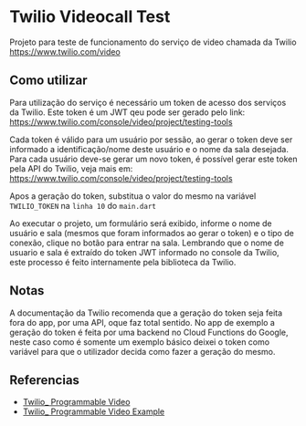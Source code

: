 # Twilio Videocall Test

Projeto para teste de funcionamento do serviço de video chamada da Twilio
https://www.twilio.com/video

## Como utilizar

Para utilização do serviço é necessário um token de acesso dos serviços da Twilio. Este token é um JWT qeu pode ser gerado pelo link: https://www.twilio.com/console/video/project/testing-tools

Cada token é válido para um usuário por sessão, ao gerar o token deve ser informado a identificação/nome deste usuário e o nome da sala desejada.
Para cada usuário deve-se gerar um novo token, é possível gerar este token pela API do Twilio, veja mais em: https://www.twilio.com/console/video/project/testing-tools

Apos a geração do token, substitua o valor do mesmo na variável ```TWILIO_TOKEN``` na ```linha 10``` do ```main.dart```

Ao executar o projeto, um formulário será exibido, informe o nome de usuário e sala (mesmos que foram informados ao gerar o token) e o tipo de conexão, clique no botão para entrar na sala.
Lembrando que o nome de usuario e sala é extraído do token JWT informado no console da Twilio, este processo é feito internamente pela biblioteca da Twilio.

## Notas

A documentação da Twilio recomenda que a geração do token seja feita fora do app, por uma API, oque faz total sentido. No app de exemplo a geração do token é feita por uma backend no Cloud Functions do Google, neste caso como é somente um exemplo básico deixei o token como variável para que o utilizador decida como fazer a geração  do mesmo.

## Referencias

- [Twilio_ Programmable Video](https://pub.dev/packages/twilio_programmable_video)
- [Twilio_ Programmable Video Example](https://gitlab.com/twilio-flutter/programmable-video/-/tree/master/programmable_video/example)